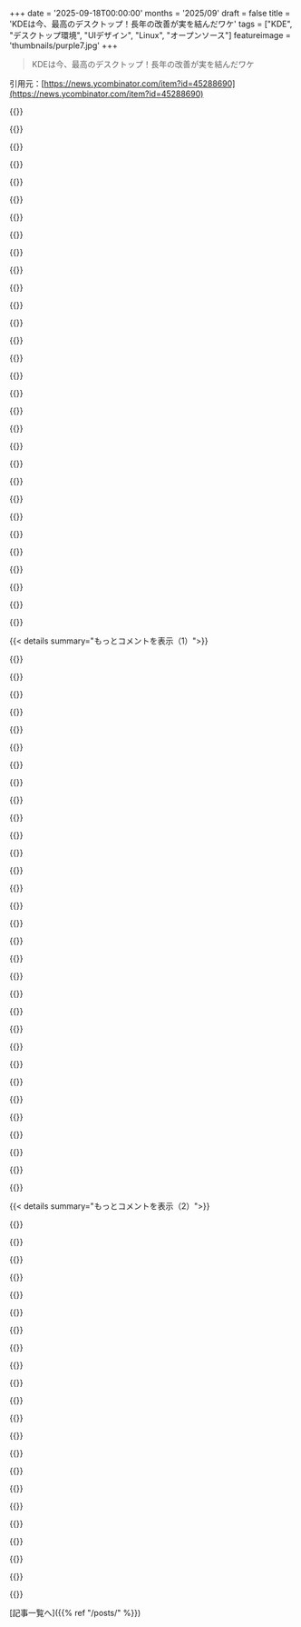 +++
date = '2025-09-18T00:00:00'
months = '2025/09'
draft = false
title = 'KDEは今、最高のデスクトップ！長年の改善が実を結んだワケ'
tags = ["KDE", "デスクトップ環境", "UIデザイン", "Linux", "オープンソース"]
featureimage = 'thumbnails/purple7.jpg'
+++

> KDEは今、最高のデスクトップ！長年の改善が実を結んだワケ

引用元：[https://news.ycombinator.com/item?id=45288690](https://news.ycombinator.com/item?id=45288690)




{{<matomeQuote body="今はKDEが最新macOSより見た目もプロっぽさも統一感も上だね。どうしてこうなったのか分からないし、KDEが特別に美形ってわけでもないけど、現実だね。<br>KDEは長年、大規模な再設計じゃなくて、磨き上げ、バグ修正、”あったらいいな”って改善に集中してきたから、それが報われたんだ。" userName="sirwhinesalot" createdAt="2025/09/18 13:47:40" color="#38d3d3">}}




{{<matomeQuote body="KDEは名前通りデスクトップ環境で、”モバイル”ウイルスに感染してないんだ。2010年代にデスクトップUIがひどくなったのは、モバイルが原因だと思うよ。<br>UIデザイナーは、デスクトップとモバイルで一貫性を保ちつつ、異なるプラットフォームに対応するという無理難題に直面してる。さらにブラウザ対応や、UI変更が”進歩”だと見なされる商業的な考えも事態を悪化させて、デスクトップUIがモバイルUIに引きずられたんだ。" userName="GuB-42" createdAt="2025/09/18 15:24:25" color="#ff33a1">}}




{{<matomeQuote body="KDEの使いやすさは、KDE 5の時にJens Reuterbergが立ち上げたVisual Design Group (VDG) ができてから、すごく良くなったんだ。<br>デザイナーと開発者の協力体制がマジでクールで、それが今も続く洗練された結果を生んだんだね。VDGはデスクトップだけでなく、デザインされてこなかったKDEアプリも担当した。俺はKDE 4.0時代からのユーザーだけど、以前は野暮ったかったと認めるよ。この取り組みがKDEをどれだけ進化させたか、古いスクリーンショットを見るとよく分かる。" userName="distances" createdAt="2025/09/18 14:40:33" color="#785bff">}}




{{<matomeQuote body="VDGが忙しすぎて、Konsoleのスマートコピー＆ペーストのリクエストが5年もbikeshedding hellにハマってる。メンテナーがVDGの許可なしにオプション機能をマージしたがらないんだ。<br>オープンソースは好きでLinuxも1999年から使ってるけど、KDEやGNOMEへの貢献経験だと、メンテナーの”内輪”にいないとPRは進まないね。どんな小さなバグ修正や機能もbikesheddingになるから、もう貢献してないんだ。でも、20年間GNOMEだったけど、今はKDEを使ってて、かなり良くて見た目もずっといいよ。" userName="uncircle" createdAt="2025/09/18 14:49:05" color="#45d325">}}




{{<matomeQuote body="Konsoleは clutter が多すぎて、一番嫌いなターミナルだね。ボタンをいくつか消さなきゃいけないし、数百もあるコンテキストメニューも、俺の知る限り簡素化できないんだ。" userName="mixmastamyk" createdAt="2025/09/18 15:01:22" color="">}}




{{<matomeQuote body="”でもモバイルプラットフォームはデスクトップとは全く違う。どうする？”<br>俺はUIは分けるべきだと思うね。デスクトップUIをモバイルに合わせて単純にするのは、デスクトップUIを無理やりモバイルに詰め込むのと同じくらい悪いデザインだ。<br>それぞれのプラットフォームの強みを活かすべきで、互いに制限し合うべきじゃない。手間はかかるけど、本当に良い製品を作るにはそれだけの価値があるよ。" userName="bigstrat2003" createdAt="2025/09/18 16:08:27" color="#38d3d3">}}




{{<matomeQuote body="これ100％同意。KonsoleのKDEページのスクリーンショット見てよ: https://apps.kde.org/konsole/<br>新しいタブ、コピー、ペーストボタン以外に、なんでこんなに大量の chrome が使われてるの？ラベル付きのコピーボタンのために、2行以上のターミナル出力に使えるスペースを奪われる必要ある？<br>GNOME Consoleとか他のターミナルと比べると、同じウィンドウサイズでもっと多くの出力が見られるはずだよ。Konsoleだけじゃなくて、多くのKDEアプリがこの問題を抱えてる。使わない、またはショートカットがある機能のために、巨大なラベル付きボタンがコンテンツスペースを奪ってるんだ。" userName="WD-42" createdAt="2025/09/18 15:14:45" color="#785bff">}}




{{<matomeQuote body="”KDEはモバイルウイルスに感染してない”って言うけど、じゃあ誰がその”モバイルウイルス”に感染したと思う？KDEの唯一の本当の競合相手は、KDEよりずっとキーボード中心だけど…" userName="dismalaf" createdAt="2025/09/18 15:39:07" color="">}}




{{<matomeQuote body="彼らはGNOMEのこと言ってるんだろうね。主にデスクトップユーザー向けなのに、どこもかしこもハンバーガーメニューだらけで、キーボードとマウスユーザーを犠牲にしてタッチスクリーンに有利なトレードオフを常にやってるデザインだ。<br>ハンバーガーメニューは、水平スペースが限られた小さな垂直ディスプレイで効率的に使うためのもの。でも大きな横長モニターでは、中身を見るのにクリックが必要で、アクションの発見が難しくなるから、単なる劣化版だよ。これのせいで多くの操作で摩擦が生じるね。" userName="marginalia_nu" createdAt="2025/09/18 15:49:33" color="#ff33a1">}}




{{<matomeQuote body="Konsoleのデフォルト画面は記事のスクリーンショットと違うってば。実際の初回起動はもっとシンプルだよ。記事のスクショはオプションを全部有効にしてるから、ショーケースとしては良くないよね。でも、これだけのオプションがあるのは、IT現場でPuTTY使うような人がSSH接続でGUIが欲しい時とかに便利だからだよ。「良いとこ全部見せよう」ってのは良くないってのは同意だけどね :) URL: https://mero.ng/i/lWMWazUP.png" userName="sho_hn" createdAt="2025/09/18 15:29:35" color="#785bff">}}




{{<matomeQuote body="でしょ？こんな当たり前のこと、時価総額3.5兆ドルの企業が忘れちゃってるみたい。Appleがソフトウェアの使いやすさでこんなに落ちぶれたなんて、マジがっかりだよ。" userName="amatecha" createdAt="2025/09/18 18:43:54" color="">}}




{{<matomeQuote body="少なくともAppleはまだドックとかタスクバーの位置を変えさせてくれるだけマシだよ。" userName="xgkickt" createdAt="2025/09/18 19:12:02" color="">}}




{{<matomeQuote body="それは良くなったけど、ツールバーやボタンはいつも設定で消せるはずだよ。本当の問題はコンテキストメニューだよね。あれはシンプルになったの？それとも設定できるようになったのかな？" userName="mixmastamyk" createdAt="2025/09/18 16:07:43" color="">}}




{{<matomeQuote body="それってハードル低すぎじゃない？そんな基本的な設定ができないウィンドウマネージャーなんてあるの？<br>Linuxのウィンドウマネージャーはボランティアが作ってるから、俺は全然こだわらないんだけど、ドックやタスクバーを固定するって、むしろ余計な作業に見えるよ。誰がわざわざウィンドウマネージャーを悪くするために余計なことするんだろ？" userName="bee_rider" createdAt="2025/09/18 19:34:14" color="">}}




{{<matomeQuote body="UIの大きな変更なんて、そもそも望ましくないんだよ。みんな新しいものに感情的には惹かれるけど、実際にPCを使う時は、絶対的な優秀さよりも一貫性の方が大事。ソフトウェアをアップデートしただけで設定やボタンの場所を探し回るのは、ユーザーも開発者も時間の無駄だよ。今週末にGNOMEからKDEに乗り換えようかな、KDEは期待できそうだね。" userName="everdrive" createdAt="2025/09/18 14:43:02" color="#785bff">}}




{{<matomeQuote body="興味本位で聞くんだけど、ターミナルエミュレーターでコンテキストメニューをそんなに頻繁に使うの？俺なんて最後に開いたのがいつかさえ思い出せないよ。" userName="Liquid_Fire" createdAt="2025/09/18 17:15:01" color="">}}




{{<matomeQuote body="俺はUIを全部隠してコンテキストメニューだけ使うよ。90%は新しいタブを開くため、5%はタブを分割するため、4%は設定ダイアログを出すためだね。1%は新しいウィンドウを開くためだけど、最近はCtrl+Alt+Tもよく使うよ。<br>これはSGI 4DWM Terminalや古いNT Command Promptの頃からやってるやり方で、ほとんどのターミナルエミュレーターはこう設定できるんだ。Konsoleだけが、インターフェースにごちゃごちゃ表示させるのをやめないんだよ。ターミナルウィジェット自体は良さそうなんだけどね。<br>別に分かりにくいオプションがあっても良いけど、それはコントロールパネルに置くべきだよ。詳細は俺の他のコメントを見てくれ。" userName="mixmastamyk" createdAt="2025/09/18 18:28:11" color="#ff5733">}}




{{<matomeQuote body="Asahi Linuxを使ってる人へ質問！動画を見るといつもKDEで、UIがWindowsっぽくて俺はそれが嫌いでKDEを試したことないんだ。LinuxだからKDEもGNOMEも見た目は変えられるのは知ってるけど、Asahi Linuxだと簡単にできる？それとも結構いじる必要がある？<br>ElementaryOSみたいな見た目が俺の理想なんだよね。でもAsahi LinuxがデフォルトでサポートしてるFedora Remix以外はMacで推奨されてないし、ElementaryOS（Ubuntu LTSベース）は使えないと思うんだ。Asahi LinuxチームもKDEを推奨してるしね。<br>あと、AsahiからMacのフォルダ（例：~/Pictures）にアクセスできる？セキュリティ的に推奨されてる？<br>（Asahiについて調べてて、M1 MacBook ProでLinuxデスクトップを10年以上ぶりに使う準備中だよ）" userName="crossroadsguy" createdAt="2025/09/18 14:44:01" color="#45d325">}}




{{<matomeQuote body="それでもみんな、UIの一貫性のなさについて不平を言うんだよね。" userName="whatevaa" createdAt="2025/09/18 14:15:08" color="">}}




{{<matomeQuote body="多分、Appleは2つのプラットフォームをすぐに統合しようとしてるんじゃないかな。新しいMacBookがタッチスクリーンになるって噂もあるし、TahoeインターフェースがiPadOSみたいになってるのを見ると、将来のコンピューティングはハイブリッドデバイスになるって計画済みなんだろうね。" userName="dsego" createdAt="2025/09/18 19:48:43" color="#785bff">}}




{{<matomeQuote body="Konsoleでは、キーボードショートカットがあるからコンテキストメニューが気にならないなら使えばいいよ。CTRL+Shift+Tで新しいタブが開くとかね。そんなにコンテキストメニューも悪くないと思うし。HNスレッドでKonsoleが嫌われてるのが意外だな。ツールバーは2クリックで消せるし、メニューバーも隠せるから、すごくシンプルなターミナルにもできるんだ。長年使ってるけど、検索機能も無限スクロール履歴も最高だよ。前はツールバーボタンがキーボードバインディングを乗っ取るバグがあったけど、もう直ってるはずだし。" userName="jraph" createdAt="2025/09/18 21:37:47" color="#ff33a1">}}




{{<matomeQuote body="GNOMEはさ、ドックを出すには拡張機能が必要だし、ほとんどの人は素のGNOMEを使わないよね。システムトレイも拒否してるし、アプリを閉じてもバックグラウンドで動き続けることがある。Steamみたいなアプリをちゃんと終了させるには、最近までシステムトレイ拡張機能が必要だったんだ。やっとGNOME開発者がバックグラウンドアプリを見つけて閉じられる機能を追加したけど、何回かクリックしないと出てこないし。クリップボードマネージャーもKDEはデフォルトで付いてるのに、GNOMEは拡張機能頼み。で、その拡張機能がGNOMEがアップデートされるたびに壊れるんだよ。" userName="jm4" createdAt="2025/09/18 21:15:20" color="#38d3d3">}}




{{<matomeQuote body="正直に言うと、ThinkPadからApple Silicon MacBookに乗り換えて唯一恋しいのがタッチスクリーンなんだよね。" userName="soulofmischief" createdAt="2025/09/18 20:01:04" color="">}}




{{<matomeQuote body="この批判はちょっと理解できないな。俺はGNOMEを操作するのにポインティングデバイスなんてほとんど使わないし。仮に使ったとしても、ハンバーガーメニューに入ってるのはアプリのバージョン番号とか設定みたいな、重要度が低い機能ばかりだと思うよ。「隠しファイルを表示」みたいなのをずっと画面に置いておくのは嫌だし。もし三本線の代わりにギアアイコンとかになって、ポップアップウィンドウになったら、これらの批判はなくなるのかなって疑問に思うね。" userName="niam" createdAt="2025/09/18 16:13:36" color="#45d325">}}




{{<matomeQuote body="ウェブデザイナーは15年間も同じ議論をしてるよ。「モバイルファーストデザイン」って言われてるものの多くは、実はデスクトップユーザーの体験を悪化させてるだけなんだ。スマホで見栄えを良くするためか、デザイナーがデザイン作業を倍にしなくて済むようにしてるだけなんだよね。" userName="wavemode" createdAt="2025/09/18 20:34:49" color="#ff5c5c">}}




{{<matomeQuote body="＞長年KDEは磨き上げ、バグ修正、”あれば便利”な改善に焦点を当て、それが報われた。<br>本当にその通りだね。これは18年前の4.xの失敗が原因だと思う。3.xはすごく良かったけど、4.xで全部台無しになっちゃったんだ。でも、彼らは立て直したよ。4.xの後半では問題もほとんど修正されて使いやすくなったし、KDE開発者たちはそこから大きな教訓を得て、すごく慎重になったんだ。2014年のPlasma (5.x) リリース以降、KDEは大きな改悪をしてないし、今や10年以上も磨き上げられてるんだからね。本当に素晴らしいよ。ブログ記事で言われてる「ウィンドウルール」も使ったことがあるけど、ゲーム開発で特定のウィンドウをいつも同じ場所に表示させたい時にすごく便利なんだ。KDEはこういう機能を提供してくれるけど、他のところでは不要だと思われがちなんだよね。" userName="topspin" createdAt="2025/09/18 18:19:39" color="#38d3d3">}}




{{<matomeQuote body="18年前？マジか、年取ったなぁ。すごく安定してた3から完全に不安定な4になった時の混乱は覚えてるよ。" userName="unstruktured" createdAt="2025/09/18 20:42:00" color="">}}




{{<matomeQuote body="ハンバーガーメニューって、右クリックしないと出てこないような機能にも使えるから便利だよね。タッチUIで右クリックの良い代替策って、まだ見つかったことないんだよ。" userName="fluidcruft" createdAt="2025/09/18 16:50:51" color="">}}




{{<matomeQuote body="同意できないな。こういうのを見ると、誰かUIについて考えてるのかな？それともただ「機能を壁に投げつけた」だけなのかなって思うんだ。KDEのデフォルトレイアウトからボタンやアイコンを削除するのにすごく時間がかかるんだよ。彼らは「何でも設定可能」ってことを、まともなデフォルト設定を無視する言い訳にしてるように見えるな。https://discuss-cdn.kde.org/uploads/default/original/2X/b/ba..." userName="abrouwers" createdAt="2025/09/18 16:50:35" color="#ff33a1">}}




{{<matomeQuote body="KDEにはKirigamiって収束型UIフレームワークがあるよ。これを使えばKDEアプリもモバイル版を持てるんだ。多分「モバイルファースト」じゃなくて、モバイル表示とうまく互換性を持たせることを目指してるんだね。（モバイルファーストはデスクトップを軽視しがちだからね）" userName="noisem4ker" createdAt="2025/09/18 19:12:34" color="#ff5c5c">}}




{{< details summary="もっとコメントを表示（1）">}}

{{<matomeQuote body="ハンバーガーメニューって、中身の配置順序に何の決まりもないのが問題だよね。開かないと何があるかわかんないし。昔のトップメニューなら、大体の配置とかショートカットキーの慣習があったから、初めて使う複雑なアプリ（IDEとか3d modelling software）でも、結構簡単に操作できたのにね。1クリック減らせるし、画面スペースもそんなに食わないし、横長のメニューで良かったじゃん？" userName="marginalia_nu" createdAt="2025/09/18 17:05:40" color="">}}




{{<matomeQuote body="KDEに大満足だよ！過去15年でDEを色々試したけど、以前はKDEを派手だと思って避けてたんだ。でもPlasma 6で使ってみたら、すぐに一番好きなLinux体験になったよ。GNOMEから来たんだけど、頼ってた多くのGNOME拡張機能（Dock、Clipboard Manager、Tilingなど）と同等の機能がKDEには最初から組み込まれてて驚き！ブログ著者と全く同意見だね。（GNOME拡張機能はアプグレの度に壊れたりクラッシュしてたけど、KDEは9ヶ月間ずっと安定してるよ）。見た目はGNOMEの方が少し綺麗だけど、僕にとってはKDEの方が圧倒的に使いやすいな。" userName="kevinfiol" createdAt="2025/09/18 14:20:45" color="#ff33a1">}}




{{<matomeQuote body="KDEは今、家でも職場でも僕のメインデスクトップだよ。本当に素晴らしいね！特に好きなのは、昔ながらの「窓がぐにゃぐにゃするやつ」とか「デスクトップキューブ」みたいな機能が、今でも簡単にオンオフできることかな。" userName="BoxOfRain" createdAt="2025/09/18 14:55:08" color="#ff33a1">}}




{{<matomeQuote body="”old-school”って…あれが最新でクールなものだった時代を覚えてるよ…" userName="zepolen" createdAt="2025/09/18 21:09:54" color="">}}




{{<matomeQuote body="GNOMEからKDEに来て、GNOME拡張機能に頼ってた多くの機能がKDEに組み込まれてて驚いたよ。KDEでの初期設定はGNOMEやXfceよりもずっと楽だったね。GNOMEが唯一しっくりきたのはラップトップだけど、バニラ版じゃなくやっぱり拡張機能は必要だったな。GNOME開発者の壮大な計画が何なのか分からないけど、ユーザー向けじゃなく企業向けの変な収束ソリューションを目指してるみたい。なんでかは不明だけどね。GNOMEチームがユーザーの提案や不満にどれだけ敵対的か、ここでは何度か言われてたね。" userName="pndy" createdAt="2025/09/18 21:44:28" color="#45d325">}}




{{<matomeQuote body="これもまさに僕の体験談だよ。昔はXFCEを長く使ってたんだ、古いPCにはGNOMEやKDEが重すぎたからね（LXDEが流行るずっと前だよ）。最近のKDEは、まだ変なローダーウィンドウがあるけど（他のDMにはないのに）、一度起動しちゃえば得られる機能は本当に素晴らしいね。Plasmaだけじゃなくて、Krita、Kate、オフィススイートみたいなKDEアプリも全部最高品質だよ。" userName="ktpsns" createdAt="2025/09/18 14:49:34" color="#785bff">}}




{{<matomeQuote body="「昔はXFCEを長く使ってたのは、GNOME/KDEが重すぎたから」って話だけど、実は最近のKDEは利用可能なDEの中でも一番リソースが軽い方の一つらしいよ。これはすごいことだよね。" userName="yjftsjthsd-h" createdAt="2025/09/18 15:28:55" color="#ff33a1">}}




{{<matomeQuote body="僕の経験だと、KDEが軽いって話はX11セッションに限るんだ。X11はサクサク動くけど、Wayland版はもっさりしててCPUも多く使う感じ。一部のディストロはデフォルトでWaylandに移行してるから、両方試してみて、自分のPCでどっちが良く動くか確かめる価値はあるよ。（僕の環境は古いIntelモバイル4コアだけど、もしかしたらハードウェア依存かもね）" userName="baobun" createdAt="2025/09/19 06:55:20" color="#ff5c5c">}}




{{<matomeQuote body="「変なローダーウィンドウ」って言ってたけど、もしスタートアップのスプラッシュ画面のことなら（僕も嫌いだけどね）、システム設定で簡単にオフにできるよ。" userName="encom" createdAt="2025/09/18 15:35:21" color="#45d325">}}




{{<matomeQuote body="XfceがGtk 3で変なデザインになっちゃって、俺に合わなくなったから、Plasmaに引っ越したよ。ちょっと調整したら、かなり気に入ってる！" userName="foresto" createdAt="2025/09/18 17:45:13" color="">}}




{{<matomeQuote body="GNOMEからKDEに乗り換えて満足してるんだけど、GNOMEの設定ってすごく複雑でバグも多かったんだ。例えば、ドックを左に置いて自動で隠れるようにしたかったのに、標準設定じゃ無理で、別の設定アプリや拡張機能が必要だったりして、何ヶ所も設定しなきゃいけなかった。KDEではそういう問題はなさそう。ただKDEの「K」のブランド名がちょっと嫌だけど、アイコンは変えられるし、アプリも好きなの使えるから大丈夫かな。" userName="mcdonje" createdAt="2025/09/18 13:30:21" color="#ff33a1">}}




{{<matomeQuote body="KDEは設定がすごく柔軟で、しかも全部一つのUIツールでできるから、俺はそれでKDEに決めたよ。GNOMEは自分が好きなように設定するのに、めちゃくちゃ苦労させられたんだ。" userName="robertfw" createdAt="2025/09/18 15:09:17" color="#38d3d3">}}




{{<matomeQuote body="俺の唯一の問題は、まだバグがあるっぽいことかな。Fedora 42でKDEを試して、パネルを自分好みに設定したんだけど、パネルが自動で隠れたり、ウィンドウを避けたりしてくれないんだ。何を試してもダメ。はぁ。" userName="xedrac" createdAt="2025/09/19 02:33:07" color="">}}




{{<matomeQuote body="ドックについては全く同感だよ！Ubuntuのドックはすごく理にかなってると思う。デフォルトで左にあって常に表示されてるのが俺は好きなんだけど、もちろん自動で隠すこともできる。Linuxの「ドック」について面白い豆知識があるんだけど、Appleがマウスオーバーでドックが自動的に拡大する効果を特許取得してるから、Linuxでは全く同じ効果を再現できないんだって。" userName="Synaesthesia" createdAt="2025/09/18 17:15:25" color="">}}




{{<matomeQuote body="「K」のブランド名は、初期のボランティアたちがKDE用のアプリを作る上で、すごく役に立ったと思うよ。みんな既存のアプリをK版に作り直すのを楽しんでたみたいだしね。だから、不満があっても、初期の貢献者たちに敬意を表して受け入れるしかないんじゃないかな。" userName="unilynx" createdAt="2025/09/18 15:33:45" color="">}}




{{<matomeQuote body="拡張機能が必要なのが悪いアイデアだとは思わないな。俺は少なくとも20個のGNOME拡張機能を試して、3分の1くらいは今も使ってるけど、拡張機能が使える柔軟なアーキテクチャはすごく評価してるよ。拡張機能があれば、GNOMEでもWindows XP風のタスクバーやMac風のドック、i3風のタイル配置とか、何でもできるんだ。コア開発者が全てのカスタマイズに対応するのは無理だし、Appleみたいにカスタマイズできない方が嫌だしね。拡張機能は現実的な選択だよ。" userName="kccqzy" createdAt="2025/09/18 13:45:16" color="#ff5733">}}




{{<matomeQuote body="拡張機能は便利だけど、使い勝手はすごく悪いんだ。標準じゃないことをしたいなら、拡張機能を見つけるか作るかしないといけない。作るなんてKDEの基本的な設定を変えるよりずっと大変だよ。未メンテの拡張機能も多いし、品質も保証されない。拡張機能探しに時間をかけるくらいなら、KDEみたいに設定を変える方がいい。拡張機能のせいで、GNOMEの開発者は基本的な機能をサポートしなくてもいいって思ってるんじゃないかな。設定がバラバラで、使いにくいんだよ。" userName="mcdonje" createdAt="2025/09/18 14:01:22" color="#785bff">}}




{{<matomeQuote body="俺は標準的なものなんて求めてないから、いつもデスクトップは自分好みに設定してるよ。今のGNOMEデスクトップはGNOMEってよりKDEに見えるかもね。2014年にKDEを試したけど、その時は時期が悪かったみたい。GNOME Flashback（GNOME 2っぽい見た目のやつ）に切り替えて、GNOME 3は好きな見た目にできる拡張機能が出てから使い始めたんだ。AppleもMicrosoftも俺の求めるものは提供してくれなかったし。XPと7の頃のMicrosoftはもう少し近かったけどWindowsだしね。2009年にLinuxに移行したよ。" userName="pmontra" createdAt="2025/09/18 15:48:35" color="">}}




{{<matomeQuote body="拡張機能の体験は本当にひどい場合があるんだ。拡張機能のAPIがないせいで、拡張機能がGNOME Shellのコードにほぼフルアクセスできちゃう。だから、めちゃくちゃ強力で柔軟なんだけど、その分もろいんだ。拡張機能がGNOME ShellやMutterをクラッシュさせることもあるし、Waylandだとセッション全体がダウンする。拡張機能同士で干渉することもあるし、開発者なら6ヶ月ごとのリリースサイクルごとに更新を確認する必要があるんだ。" userName="leleat" createdAt="2025/09/18 14:36:22" color="#ff33a1">}}




{{<matomeQuote body="拡張機能はシェルと同じメモリ空間にいるから、内部APIに触らないようにするのは開発者の責任だよ。GNOMEは変更履歴でちゃんと警告も出してるし、変更は通常小さいって。" userName="skydhash" createdAt="2025/09/18 14:56:22" color="">}}




{{<matomeQuote body="拡張機能のサポートは良いんだけど、ちゃんとやるべきだね。GNOMEにはちゃんとした拡張機能のAPIがないから、開発者は内部をいじるしかなくて、そのせいで拡張機能が不安定になって、GNOMEがリリースされるたびに壊れるんだよ。" userName="cosmic_cheese" createdAt="2025/09/18 13:55:22" color="">}}




{{<matomeQuote body="昔GNOMEをメインで使ってた頃（GNOME 3時代ね）、アップデートのたびに拡張機能が壊れてたんだ。Arch Linux使ってたから、だいたい6ヶ月に1回、数週間拡張機能が使えなくなるのが本当にうざかったよ。今でもGNOME拡張機能には安定したAPIがないらしいから、この問題はまだあるはず。" userName="kokada" createdAt="2025/09/18 14:31:57" color="">}}




{{<matomeQuote body="Fedoraで7年間GNOMEを使ってたけど、Fedoraの大型アップグレード（32から33とか）の後には拡張機能が動かなくなることがよくあったんだ。拡張機能を動かすJavaScriptエンジンにメモリリークのバグが多かったから、TTYセッションでgnome-shellプロセスを強制終了しなきゃいけなかったりね。7年も経ってうんざりしたからKDEに乗り換えたら、もうGNOMEには戻ってないよ。" userName="andrea76" createdAt="2025/09/18 14:26:56" color="#ff33a1">}}




{{<matomeQuote body="拡張機能はコアをもっと複雑にするよね。GNOMEの内部を見た感じだと、かなりごちゃごちゃしてると思う。ソフトウェア開発にタダ飯はないし、どの選択も何かしらの妥協なんだよな。" userName="codr7" createdAt="2025/09/18 20:04:35" color="">}}




{{<matomeQuote body="2000年代後半にLinuxを使ってた頃は、KDEよりGNOMEの方が洗練されてると思って好きだったんだ。その後はmacOSに何年も乗り換えてたんだけど、最近セールで手に入れたThinkpadでまたLinuxをいじり始めたんだ。今のGNOMEは、追加ツールなしだと設定できなさすぎだし、ツールを使っても、やりたい設定がうまくできないのが腹立つ。ウィンドウのコントロールは左に置きたいし、グローバルメニューも欲しいんだけど、10〜15年前のGNOMEでは普通にできて信頼性も高かったのに、今はどっちもほとんど動かないんだよ。一体どうしたんだ？Unityではどっちも完璧に動いてたし、UbuntuがUnityを終わらせたことには今でもマジでムカついてる。" userName="donatj" createdAt="2025/09/19 09:57:59" color="#ff5733">}}




{{<matomeQuote body="正直、ブランディングとかアイコンも好きじゃないんだけど、全体的な体験としては一貫性があるのは評価できるかな。" userName="import" createdAt="2025/09/18 13:52:16" color="">}}




{{<matomeQuote body="そう、DE（デスクトップ環境）を変えるためにディストロを変えるなんてナンセンスな行動だよ。もし自分のディストロが複数のDEをサポートしてないなら、redditで流行りのArch Linux系ディストロに乗り換えるのが本当に良いアイデアなのか、再考すべきだね。" userName="nixosbestos" createdAt="2025/09/18 14:17:16" color="">}}




{{<matomeQuote body="独自のOSを作るって言っても、DebianとかUbuntuとかをフォークして壁紙変えるだけってのが今でも人気みたいだね。そんな中でもRebeccaBlackOSはWaylandの初期のテストベッドになって良かったみたい。" userName="ahartmetz" createdAt="2025/09/18 21:08:07" color="">}}




{{<matomeQuote body="KDEはめちゃくちゃ良いよ！全部揃ってるし、優秀なクイックランチャーやスクリーンショットツール、それに素晴らしいウィンドウ管理機能があるんだ。libinput gesturesと組み合わせれば、macOSみたいに3本指スワイプでデスクトップ間をスムーズに移動できるし、これがノートPCだとすごく時間短縮になる。下部バーのアイコンも扱いやすいし、カスタマイズも簡単。設定パネルも分かりやすいし、全部がすごく洗練されてる。KDE Connectもシームレスに連携するし、KDEはまさにソフトウェアの巨人だね。" userName="ThePyCoder" createdAt="2025/09/18 13:58:19" color="#ff33a1">}}




{{<matomeQuote body="＞ タッチパッドで一時停止する、素敵なスワイプアニメーションだね。<br>ちなみに、これは”1:1 gestures”って呼ばれてるよ。" userName="yonatan8070" createdAt="2025/09/19 08:38:04" color="">}}

{{</details>}}




{{< details summary="もっとコメントを表示（2）">}}

{{<matomeQuote body="GNOMEやMacと比べるとKDEは見た目がイマイチって思うんだよね。パディングとかフォントサイズ、色とかがバラバラで。正直、これは5年前の話だけど、改善されたのかな？最近はNiriを毎日使ってる。スクロールするWMのワークフローが好きだし、設定ファイルがシンプルで、軽くて完璧だよ。" userName="christophilus" createdAt="2025/09/18 13:23:54" color="">}}




{{<matomeQuote body="ここ5年くらいはGNOMEが一番見た目が良いデスクトップで、OS Xが2番手だね。KDEとWindows（7以降）はそれらとは別格でずっと下。AppleはGNOMEのUI担当者を採用すべきだよ。彼らはUIを完全に理解してる。なんならNokia N9のGUIチームを再結集させるのもいいかもね。" userName="carlosjobim" createdAt="2025/09/18 13:35:49" color="">}}




{{<matomeQuote body="GNOMEは綺麗だけど、プログレッシブ・ディスクロージャーについてはイマイチだね。見たままが全てで、パワーユーザー向けの機能を見つける深みがない。macOSはこの点でほぼ逆。フェイスリフトはあってもいいけど、GNOMEスタイルにしちゃうと、多くのユーザーを惹きつけてきた魅力が失われるだろうね。" userName="cosmic_cheese" createdAt="2025/09/18 14:01:12" color="#ff5c5c">}}




{{<matomeQuote body="＞ 5年前の話だけど、改善された？<br>うん、多分改善されたよ！KDEコミュニティでは毎年、コミュニティ全体の目標を選んで、リーダーシップチームや予算を割り当ててるんだ。2020年か21年頃に「Improve Consistency across the Board」（全体的な一貫性の改善）って目標が選ばれて、HIGの全面的な更新やコントロールライブラリの改善、製品全体でのクリーンアップが進んだんだ。まだ完璧じゃないけど、5年前よりはかなり良くなってるはずだよ。それに、Unionっていう次世代のスタイリング／テーマシステムも開発中だし、数年後にはさらにレベルアップする予定。リリース品質で妥協しないように、じっくり時間をかけてるよ。" userName="sho_hn" createdAt="2025/09/18 13:26:56" color="#ff5733">}}




{{<matomeQuote body="＞GNOMEやMacと比べてKDEは見た目がイマイチ、パディングとかフォントとかバラバラ。<br>そんなことより、俺は見た目より実用性を重視するんだ。デスクトップ環境って使うもので、飾るものじゃないだろ？確かにそういう不一致はあるのかもしれないけど、俺の脳は勝手にフィルターして存在しないものとして処理しちゃうんだよ。鼻が視界から消えるみたいにね。俺の用途や習慣からすると、実用性でKDEはGNOMEよりはるかに優れてる。多少の不満はあるけど、無料製品だし文句は言えないね。" userName="FirmwareBurner" createdAt="2025/09/18 13:37:24" color="#ff33a1">}}




{{<matomeQuote body="GNOMEを使いこなすには拡張機能を使うのが一番だよ。でもGNOMEの考え方に慣れちゃえば、UIをそんなにいじる必要はないって気づくはず。" userName="skydhash" createdAt="2025/09/18 15:00:38" color="">}}




{{<matomeQuote body="私は本気でそう思うけど、HNの負け組に低評価されたのは驚かないね。GNOMEには嫌な点も多いけど、UIは本当にすごい。ライトモードでもダークモードでもコントラストは正確だし、可読性も抜群。マージンやパディングも一貫してる。ボタンやチェックボックスなんかの部品も、控えめな影や3D効果で完璧に見える。ボーダーの丸みも統一されてて大きすぎない。アイコンはイマイチだけど、それはどのDEも同じだね。重要な基本がしっかりしてるから、UIの欠点は簡単に直せるよ。チームは賞賛されるべき。" userName="carlosjobim" createdAt="2025/09/18 13:57:30" color="#ff33a1">}}




{{<matomeQuote body="元記事のスクリーンショットにはいくつか問題があるね。多くの問題を指摘するには熟練した目が必要。GNOMEはプロのデザイナーが、KDEは開発者がデザインした感じがする。GNOMEは硬すぎるという意見もわかるけど、デザインは一貫性があって美しく表現されてる。私はHyprlandをGNOMEアプリと一緒に使ってるよ（Niriも検討中！）。KDEをけなすつもりはない。パディングや視覚的なレイヤーなんて気にしない人もいるけど、追加オプションや機能を気にする人もいる。結局、いろんなアプローチがあって、みんなが自分の感性やニーズに合ったツールを選べるプラットフォームがあることが嬉しいよ。KDEもGNOMEも素晴らしいし、フリーソフトウェアも素晴らしい。MacとWindowsは地獄だね。" userName="arximboldi" createdAt="2025/09/18 13:49:55" color="#ff5733">}}




{{<matomeQuote body="パワー機能が使いにくい例って何かある？元記事ではWi-Fiアプレットが情報の表示例として使われてたけど。それって私が思ってるほど一般的じゃないのかな？端末で `ip` って打つのが何が悪いの？（どうせ常に開いてるし）デスクトップに依存しないし、デスクトップがなくても動く。MACアドレスを見るたまにの機会のために、Wi-Fi専用のアプレットなんて必要ないだろ。" userName="WD-42" createdAt="2025/09/18 15:05:57" color="">}}




{{<matomeQuote body="私もそう思う。高校時代にKDE 4を何度か使ったけど、いまだにデザインがイマイチな気がする。カスタマイズ性や機能性は素晴らしいけど、デザイン自体がまだ「しっくりこない」んだ。これなんか全然良くないし [0] 、ここでショーケースとして紹介されてるんだぜ。<br>[0]https://raw.githubusercontent.com/thiagokokada/blog/main/pos..." userName="Squarex" createdAt="2025/09/18 13:48:49" color="">}}




{{<matomeQuote body="＞正直に言って、これは5年くらい前の話だ。ハッハッハ、典型的なHNのLinux投稿だね。これ以上ないくらい良く書かれた風刺だ。まぁ、少なくとも君はそれを認めてるけどね。5年間で大きく変わらなかった、見捨てられてないOS＼DEってどれ？思いつかないな。GNOMEくらいかな、彼らは先駆者だったからみんなに嫌われたけど。" userName="nixosbestos" createdAt="2025/09/18 14:18:26" color="">}}




{{<matomeQuote body="AppleにGNOMEチームを雇えなんて、二度と提案しないでくれ。そんなことがあったら本当に悲しい日になる。彼らに自由にやらせてくれ！" userName="amlib" createdAt="2025/09/18 14:02:31" color="">}}




{{<matomeQuote body="僕のDebian 12 / KDEの環境を紹介するね。「Inter」フォント、macOSアイコン（whitesur）、ちょっとしたテーマ（klassy）で結構気に入ってるんだ。5KのAppleディスプレイで動かしてるんだけど、全部くっきりしててめちゃくちゃ綺麗だよ。<br>デスクトップ: https://s3.whalesalad.com/images/hn/debian12.png<br>コード設定: https://s3.whalesalad.com/images/hn/vscode2025.png" userName="whalesalad" createdAt="2025/09/18 14:08:56" color="#ff5733">}}




{{<matomeQuote body="僕のKubuntuノートPCでKDE Plasma 6は高DPI OLEDディスプレイでめちゃくちゃゴージャスに見えるよ、主にMacユーザーの僕が言うんだから間違いないね！Gnomeの適当なデザイン変更に耐えられなくてKDEに乗り換えたんだ。Gnomeは全然しっくりこなかったけど、KDEはすぐに馴染んだよ。GnomeがMacの、KDEがWindowsのクローンって言われてるのに変な話だよね（笑）。" userName="flohofwoe" createdAt="2025/09/18 13:32:31" color="#38d3d3">}}




{{<matomeQuote body="理論上はいいんだけど、僕の経験では拡張機能の開発者って、しょっちゅう拡張機能を更新しないといけないせいで燃え尽きちゃうんだよね。あと、拡張機能じゃどうにもならない問題もいくつかあるよ。" userName="cosmic_cheese" createdAt="2025/09/18 15:26:01" color="">}}




{{<matomeQuote body="KDEに関わる誰かにずっと感謝したかったんだ、今がそのチャンスだね！本当にありがとう！" userName="FergusArgyll" createdAt="2025/09/18 19:09:19" color="">}}




{{<matomeQuote body="niriって何が特別なの？i3を何年使ってるか忘れちゃったけど、i3ユーザーとして聞いてみるね。i3は僕が考えなくてもいい数少ないソフトウェアの一つで、本当に邪魔にならないんだ。MacやWindowsを操作してウィンドウ管理にイライラするときくらいしかi3のことを考えないな、普段は結構のんびりしてるんだけどね。" userName="vladvasiliu" createdAt="2025/09/18 13:51:52" color="">}}




{{<matomeQuote body="System76のCosmicをチェックしてみて！もうすぐベータが出るけど、僕はアルファ版やgit mainを何ヶ月も使ってるけど、すごく安定してるよ。見た目も最高でめちゃくちゃサクサク動くし、こんなにストレスフリーなLinuxデスクトップ体験は初めてだね。<br>タイリングウィンドウマネージャー機能も内蔵されてて、i3/swayから乗り換えちゃったくらいだよ。しかも、技術者じゃない人でも簡単に使える普通のデスクトップとしても機能するんだ。https://bsky.app/profile/system76.bsky.social/post/3lylz3cfy..." userName="gempir" createdAt="2025/09/18 13:38:40" color="">}}




{{<matomeQuote body="KDEのホームページのスクリーンショットを見たけど、デザイン面でそんなに変わってないように見えるんだよね。特に新しい方向性に向かってる感じもしないな。<br>https://kde.org/announcements/plasma/6/6.4.0/fullscreen_with...<br>一番大きく見た目を変えられるのはシステムフォントの変更なのに、今のフォントは素人っぽくて適当に選んだような印象を受けるんだ。それが全体の雰囲気をダメにしてる感じがするよ。" userName="pxoe" createdAt="2025/09/18 15:25:56" color="">}}




{{<matomeQuote body="ひどいデザインは、多くのユーザーの使いやすさに実際悪影響を与えるんだ。もし実用性を気にするなら、余分なパディングによる画面の無駄なスペースとかも気にするべきだよね。" userName="squigz" createdAt="2025/09/18 14:22:30" color="">}}




{{<matomeQuote body="「「ip」ってターミナルに打てばいいのに何が悪いの？」って疑問についてだけど、僕は普通のLinuxユーザーだけど、Wi-Fiアプレットからコマンドラインで全部のデータを取る方法は知らないな。GUIはCLIよりも発見しやすさ（discoverability）で優れてるんだ。GUIなら便利な情報が一箇所にまとまってるけど、CLIだとまずデータがあることを知ってから、それを取得するための正しいコマンドを調べる必要があるからね。" userName="demurgos" createdAt="2025/09/18 16:00:15" color="">}}

{{</details>}}



[記事一覧へ]({{% ref "/posts/" %}})
